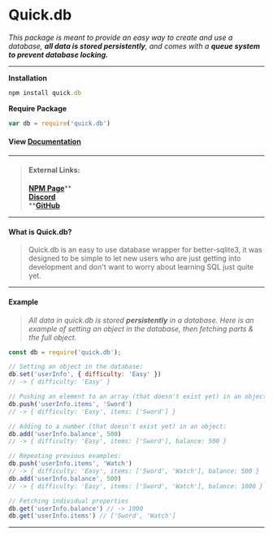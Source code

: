 # Quick.db

_This package is meant to provide an easy way to create and use a database, **all data is stored persistently**, and comes with a **queue system to prevent database locking.**_

---

**Installation**

```ruby
npm install quick.db
```

**Require Package**

```js
var db = require('quick.db')
```

#### View [Documentation](/table-of-contents.md "Documentation")

---

> #### External Links:
>
> [**NPM Page**](https://www.npmjs.com/package/quick.db)** <br>
> **[**Discord**](https://discord.io/plexidev)** <br>
> **[**GitHub**](https://github.com/Plexi-Development/quick.db) <br>

---

#### What is Quick.db?

> Quick.db is an easy to use database wrapper for better-sqlite3, it was designed to be simple to let new users who are just getting into development and don't want to worry about learning SQL just quite yet.

---

#### Example

> _All data in quick.db is stored **persistently** in a database. Here is an example of setting an object in the database, then fetching parts & the full object._

```js
const db = require('quick.db');

// Setting an object in the database:
db.set('userInfo', { difficulty: 'Easy' })
// -> { difficulty: 'Easy' }

// Pushing an element to an array (that doesn't exist yet) in an object:
db.push('userInfo.items', 'Sword')
// -> { difficulty: 'Easy', items: ['Sword'] }

// Adding to a number (that doesn't exist yet) in an object:
db.add('userInfo.balance', 500)
// -> { difficulty: 'Easy', items: ['Sword'], balance: 500 }

// Repeating previous examples:
db.push('userInfo.items', 'Watch')
// -> { difficulty: 'Easy', items: ['Sword', 'Watch'], balance: 500 }
db.add('userInfo.balance', 500)
// -> { difficulty: 'Easy', items: ['Sword', 'Watch'], balance: 1000 }

// Fetching individual properties
db.get('userInfo.balance') // -> 1000
db.get('userInfo.items') // ['Sword', 'Watch']
```

---



